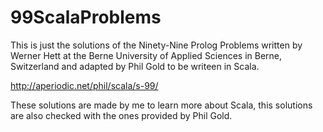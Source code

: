 99ScalaProblems
===============

This is just the solutions of the Ninety-Nine Prolog Problems written by Werner Hett at the Berne University of Applied Sciences in Berne, Switzerland and adapted by Phil Gold to be writeen in Scala.

http://aperiodic.net/phil/scala/s-99/

These solutions are made by me to learn more about Scala, this solutions are also checked with the ones provided by Phil Gold.

